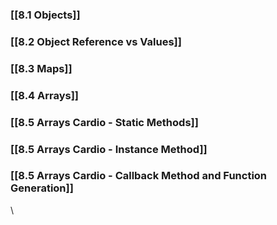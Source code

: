 ### [[8.1 Objects]]

### [[8.2 Object Reference vs Values]]

### [[8.3 Maps]]

### [[8.4 Arrays]]

### [[8.5 Arrays Cardio - Static Methods]]

### [[8.5 Arrays Cardio - Instance Method]]

### [[8.5 Arrays Cardio - Callback Method and Function Generation]]
\



